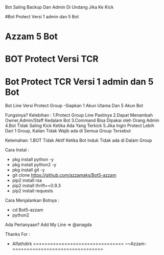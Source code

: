 Bot Saling Backup Dan Admin Di Undang Jika Ke Kick


#Bot Protect Versi  1 admin dan 5  Bot
# Azzam 5 Bot
BOT Protect
Versi TCR
=======================================
Bot Protect TCR Versi 1 admin dan 5 Bot
=======================================
Bot Line Versi Protect Group
-Siapkan 1 Akun Utama Dan 5 Akun Bot

Fungsinya?
Kelebihan :
1.Protect Group Line Pastinya
2.Dapat Menambah Owner,Admin/Staff Kedalam Bot
3.Command Bisa Dipakai oleh Orang Admin
4.Bot Tidak Saling Kick Ketika Ada Yang Terkick
5.Jika Ingin Protect Lebih Dari 1 Group, Kalian Tidak Wajib ada di Semua Group Tersebut

Kelemahan:
1.BOT Tidak Aktif Ketika Bot Induk Tidak ada di Dalam Group


Cara Instal :
- pkg install python -y
- pkg install python2 -y
- pkg install git -y
- git clone https://github.com/azzamaks/Bot5-azzam
- pip2 install rsa
- pip2 install thrift==0.9.3
- pip2 install requests

Cara Menjalankan Botnya :
- cd Bot5-azzam
- python2 

Ada Pertanyaan?
Add My Line => @anagda

Thanks For :
- Alfathdirk
================================
~~Azzam-
================================
